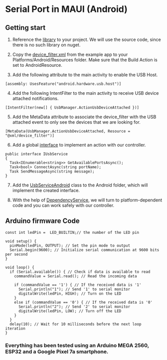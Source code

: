 #  Serial Port in MAUI (Android)

## Getting start

1. Reference the [library](https://github.com/anotherlab/UsbSerialForAndroid?tab=readme-ov-file) to your project. We will use the source code, since there is no such library on nuget.
   
2. Copy the [device_filter.xml](https://github.com/anotherlab/UsbSerialForAndroid/blob/main/UsbSerialExampleApp/Resources/xml/device_filter.xml) from the example app to your Platforms/Android/Resources folder. Make sure that the Build Action is set to AndroidResource.

3. Add the following attribute to the main activity to enable the USB Host.

```
[assembly: UsesFeature("android.hardware.usb.host")]
```

4. Add the following IntentFilter to the main activity to receive USB device attached notifications.

```
[IntentFilter(new[] { UsbManager.ActionUsbDeviceAttached })]
```

5. Add the MetaData attribute to associate the device_filter with the USB attached event to only see the devices that we are looking for.

```
[MetaData(UsbManager.ActionUsbDeviceAttached, Resource = "@xml/device_filter")]
```

6. Add a global [interface](https://github.com/c3n9/SerialPortTestInAndroid/blob/master/SerialPortTest/IUsbService.cs) to implement an action with our controller.

```
public interface IUsbService
{
  Task<IEnumerable<string>> GetAvailablePortsAsync();
  Task<bool> ConnectAsync(string portName);
  Task SendMessageAsync(string message);
}
```

7. Add the [UsbServiceAndroid](https://github.com/c3n9/SerialPort-in-MAUI/blob/master/SerialPortTest/Platforms/Android/UsbServiceAndroid.cs) class to the Android folder, which will implement the created interface.
   
8. With the help of [DependencyService](https://github.com/c3n9/SerialPortTestInAndroid/blob/master/SerialPortTest/MainPage.xaml.cs), we will turn to platform-dependent code and you can work safely with our controller.


## Arduino firmware Code

```
const int ledPin =  LED_BUILTIN;// the number of the LED pin

void setup() {
  pinMode(ledPin, OUTPUT); // Set the pin mode to output
  Serial.begin(9600); // Initialize serial communication at 9600 bits per second
}

void loop() {
  if (Serial.available()) { // Check if data is available to read
    commandValue = Serial.read(); // Read the incoming data

    if (commandValue == '1') { // If the received data is '1'
      Serial.println("1"); // Send '1' to serial monitor
      digitalWrite(ledPin, HIGH); // Turn on the LED
    }
    else if (commandValue == '0') { // If the received data is '0'
      Serial.println("2"); // Send '2' to serial monitor
      digitalWrite(ledPin, LOW); // Turn off the LED
    }
  }
  delay(10); // Wait for 10 milliseconds before the next loop iteration
}
```

### Everything has been tested using an Arduino MEGA 2560, ESP32 and a Google Pixel 7a smartphone.
